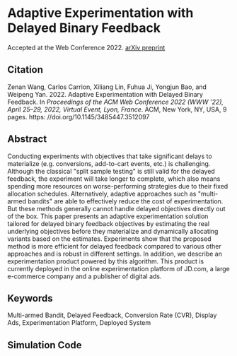 # Adaptive Experimentation with Delayed Binary Feedback
Accepted at the Web Conference 2022.
[arXiv preprint](https://arxiv.org/pdf/2202.00846.pdf)

## Citation
Zenan Wang, Carlos Carrion, Xiliang Lin, Fuhua Ji, Yongjun Bao, and Weipeng
Yan. 2022. Adaptive Experimentation with Delayed Binary Feedback. In
_Proceedings of the ACM Web Conference 2022 (WWW ’22), April 25–29, 2022,
Virtual Event, Lyon, France_. ACM, New York, NY, USA, 9 pages. https:
//doi.org/10.1145/3485447.3512097


## Abstract 
Conducting experiments with objectives that take significant delays to materialize (e.g. conversions, add-to-cart events, etc.) is challenging. Although the classical "split sample testing" is still valid for the delayed feedback, the experiment will take longer to complete, which also means spending more resources on worse-performing strategies due to their fixed allocation schedules. 
Alternatively, adaptive approaches such as "multi-armed bandits" are able to effectively reduce the cost of experimentation. But these methods generally cannot handle delayed objectives directly out of the box. This paper presents an adaptive experimentation solution tailored for delayed binary feedback objectives by estimating the real underlying objectives before they materialize and dynamically allocating variants based on the estimates. Experiments show that the proposed method is more efficient for delayed feedback compared to various other approaches and is robust in different settings. In addition, we describe an experimentation product powered by this algorithm. This product is currently deployed in the online experimentation platform of JD.com, a large e-commerce company and a publisher of digital ads.

## Keywords
Multi-armed Bandit, Delayed Feedback, Conversion Rate (CVR), Display Ads, Experimentation Platform, Deployed System

## Simulation Code
